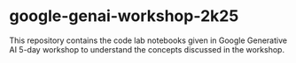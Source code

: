 # google-genai-workshop-2k25
This repository contains the code lab notebooks given in Google Generative AI 5-day workshop to understand the concepts discussed in the workshop.
